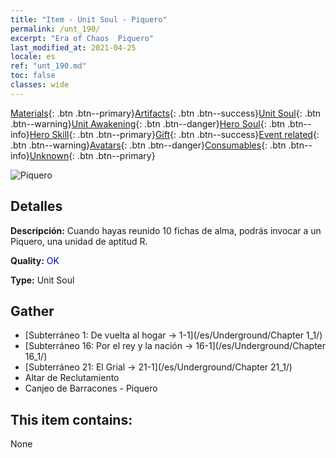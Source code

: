 ```yaml
---
title: "Item - Unit Soul - Piquero"
permalink: /unt_190/
excerpt: "Era of Chaos  Piquero"
last_modified_at: 2021-04-25
locale: es
ref: "unt_190.md"
toc: false
classes: wide
---
```

 [Materials](/ItemsES/){: .btn .btn--primary}[Artifacts](/ItemsES/Artifacts/){: .btn .btn--success}[Unit Soul](/ItemsES/UnitSoul/){: .btn .btn--warning}[Unit Awakening](/ItemsES/UnitAwakening/){: .btn .btn--danger}[Hero Soul](/ItemsES/HeroSoul/){: .btn .btn--info}[Hero Skill](/ItemsES/HeroSkill/){: .btn .btn--primary}[Gift](/ItemsES/Gift/){: .btn .btn--success}[Event related](/ItemsES/Events/){: .btn .btn--warning}[Avatars](/ItemsES/Avatars/){: .btn .btn--danger}[Consumables](/ItemsES/Consumables/){: .btn .btn--info}[Unknown](/ItemsES/Unknown/){: .btn .btn--primary}

 ![Piquero](/images/u/ti_jibing.jpg)

## Detalles
 **Descripción:** Cuando hayas reunido 10 fichas de alma, podrás invocar a un Piquero, una unidad de aptitud R.

 **Quality:** <span style="color: #0000CD">OK</span>

 **Type:** Unit Soul

## Gather

*    [Subterráneo 1: De vuelta al hogar -> 1-1](/es/Underground/Chapter 1_1/) 
*    [Subterráneo 16: Por el rey y la nación -> 16-1](/es/Underground/Chapter 16_1/) 
*    [Subterráneo 21: El Grial -> 21-1](/es/Underground/Chapter 21_1/) 
*    Altar de Reclutamiento 
*    Canjeo de Barracones - Piquero 

## This item contains:

  None

